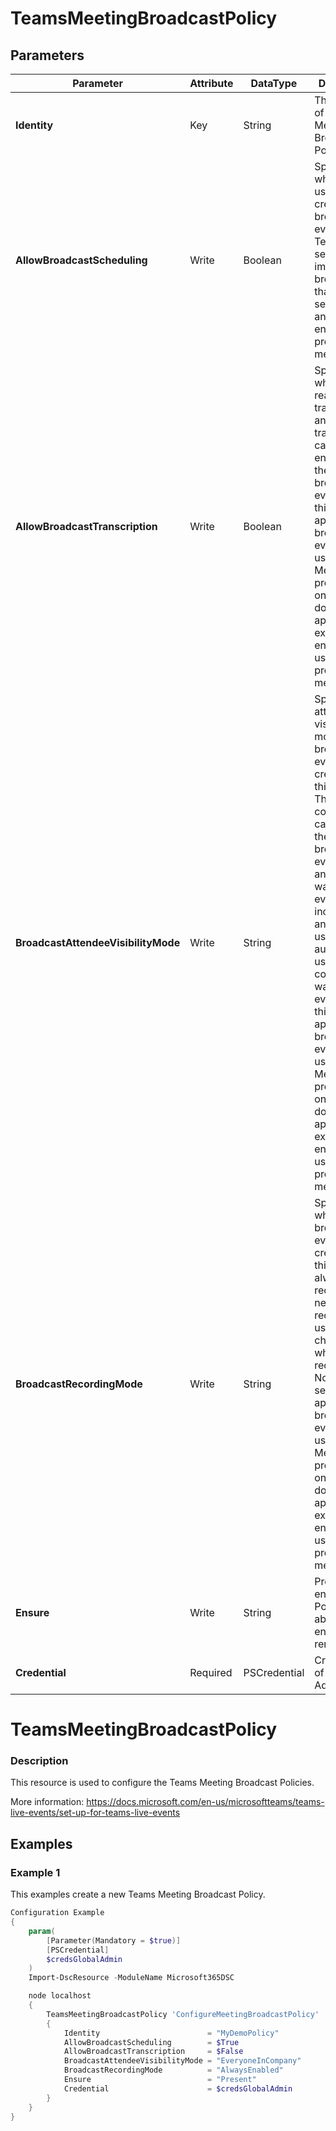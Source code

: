 ﻿# TeamsMeetingBroadcastPolicy

## Parameters

| Parameter | Attribute | DataType | Description | Allowed Values |
| --- | --- | --- | --- | --- |
| **Identity** | Key | String | The identifier of the Teams Meeting Broadcast Policy. ||
| **AllowBroadcastScheduling** | Write | Boolean | Specifies whether this user can create broadcast events in Teams. This settng impacts broadcasts that use both self-service and external encoder production methods. ||
| **AllowBroadcastTranscription** | Write | Boolean | Specifies whether real-time transcription and translation can be enabled in the broadcast event. Note: this setting is applicable to broadcast events that use Teams Meeting production only and does not apply when external encoder is used as production method. ||
| **BroadcastAttendeeVisibilityMode** | Write | String | Specifies the attendee visibility mode of the broadcast events created by this user.  This setting controls who can watch the broadcast event - e.g. anyone can watch this event including anonymous users or only authenticated users in my company can watch the event.  Note: this setting is applicable to broadcast events that use Teams Meeting production only and does not apply when external encoder is used as production method. |Everyone, EveryoneInCompany, InvitedUsersInCompany, EveryoneInCompanyAndExternal, InvitedUsersInCompanyAndExternal|
| **BroadcastRecordingMode** | Write | String | Specifies whether broadcast events created by this user are always recorded, never recorded or user can choose whether to record or not. Note: this setting is applicable to broadcast events that use Teams Meeting production only and does not apply when external encoder is used as production method. |AlwaysEnabled, AlwaysDisabled, UserOverride|
| **Ensure** | Write | String | Present ensures the Policy exists, absent ensures it is removed |Present, Absent|
| **Credential** | Required | PSCredential | Credentials of the Teams Admin ||

# TeamsMeetingBroadcastPolicy

### Description

This resource is used to configure the Teams Meeting Broadcast Policies.

More information: https://docs.microsoft.com/en-us/microsoftteams/teams-live-events/set-up-for-teams-live-events

## Examples

### Example 1

This examples create a new Teams Meeting Broadcast Policy.

```powershell
Configuration Example
{
    param(
        [Parameter(Mandatory = $true)]
        [PSCredential]
        $credsGlobalAdmin
    )
    Import-DscResource -ModuleName Microsoft365DSC

    node localhost
    {
        TeamsMeetingBroadcastPolicy 'ConfigureMeetingBroadcastPolicy'
        {
            Identity                        = "MyDemoPolicy"
            AllowBroadcastScheduling        = $True
            AllowBroadcastTranscription     = $False
            BroadcastAttendeeVisibilityMode = "EveryoneInCompany"
            BroadcastRecordingMode          = "AlwaysEnabled"
            Ensure                          = "Present"
            Credential                      = $credsGlobalAdmin
        }
    }
}
```

